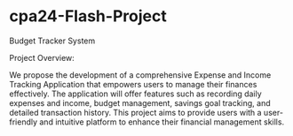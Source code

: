 # cpa24-Flash-Project
Budget Tracker System 

Project Overview:

We propose the development of a comprehensive Expense and Income Tracking Application that empowers users to manage their finances effectively. The application will offer features such as recording daily expenses and income, budget management, savings goal tracking, and detailed transaction history. This project aims to provide users with a user-friendly and intuitive platform to enhance their financial management skills.
